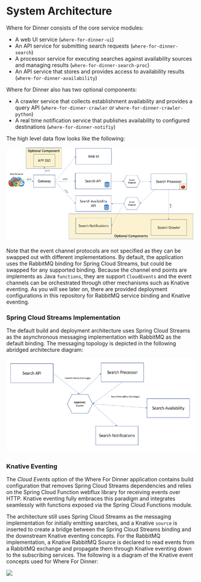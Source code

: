 # System Architecture

Where for Dinner consists of the core service modules:

* A web UI service (`where-for-dinner-ui`)
* An API service for submitting search requests (`where-for-dinner-search`)
* A processor service for executing searches against availability sources and managing results (`where-for-dinner-search-proc`)
* An API service that stores and provides access to availability results (`where-for-dinner-availability`)

Where for Dinner also has two optional components:

* A crawler service that collects establishment availability and provides a query API (`where-for-dinner-crawler` or `where-for-dinner-crawler-python`)
* A real time notification service that publishes availability to configured destinations (`where-for-dinner-notifiy`)

The high level data flow looks like the following:

![High Level Architecture](https://github.com/vmware-tanzu/application-accelerator-samples/blob/9d25e547a7babb67a45cbdc20f9c22b566f17f00/where-for-dinner/doc/images/DinnerHighLevelArch.png?raw=true)

Note that the event channel protocols are not specified as they can be swapped out with different implementations.  By default, the application uses the RabbitMQ binding for Spring Cloud Streams, but could be swapped for any supported binding.  Because the channel end points are implements as Java `functions`, they are support `CloudEvents` and the event channels can be orchestrated through other mechanisms such as Knative eventing.  As you will see later on, there are provided deployment configurations in this repository for RabbitMQ service binding and Knative eventing.

### Spring Cloud Streams Implementation

The default build and deployment architecture uses Spring Cloud Streams as the asynchronous messaging implementation with RabbitMQ as the default binding.  The messaging topology is depicted in the following abridged architecture diagram: 

![Spring Cloud Streams Messaging](https://github.com/vmware-tanzu/application-accelerator-samples/blob/9d25e547a7babb67a45cbdc20f9c22b566f17f00/where-for-dinner/doc/images/SCSMessaging.png?raw=true)

### Knative Eventing 

The *Cloud Events* option of the Where For Dinner application contains build configuration that removes Spring Cloud Streams dependencies and relies on the Spring Cloud Function webflux library for receiving events over HTTP.  Knative eventing fully embraces this paradigm and integrates seamlessly with functions exposed via the Spring Cloud Functions module.

The architecture still uses Spring Cloud Streams as the messaging implementation for initially emitting searches, and a Knative `source` is inserted to create a bridge between the Spring Cloud Streams binding and the downstream Knative eventing concepts.  For the RabbitMQ implementation, a Knative RabbitMQ Source is declared to read events from a RabbitMQ exchange and propagate them through Knative eventing down to the subscribing services.  The following is a diagram of the Knative event concepts used for Where For Dinner:

![](doc/images/KnativeEventing.png) 
